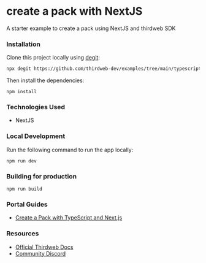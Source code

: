 # create a pack with NextJS

A starter example to create a pack using NextJS and thirdweb SDK

### Installation

Clone this project locally using [degit](https://npmjs.org/package/degit):

```bash
npx degit https://github.com/thirdweb-dev/examples/tree/main/typescript/create-a-pack-with-typescript-and-nextjs
```

Then install the dependencies:

```
npm install
```

### Technologies Used

- NextJS

### Local Development

Run the following command to run the app locally:

```
npm run dev
```

### Building for production

```
npm run build
```

### Portal Guides

- [Create a Pack with TypeScript and Next.js](https://portal.thirdweb.com/guides/create-a-pack-with-typescript-and-nextjs)

### Resources

- [Official Thirdweb Docs](https://docs.thirdeb.com)
- [Community Discord](https://discord.gg/thirdweb)

